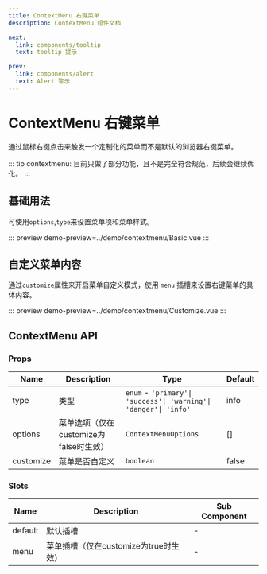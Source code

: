 ```yaml
---
title: ContextMenu 右键菜单
description: ContextMenu 组件文档

next:
  link: components/tooltip
  text: tooltip 提示

prev:
  link: components/alert
  text: Alert 警示
---
```


# ContextMenu 右键菜单
通过鼠标右键点击来触发一个定制化的菜单而不是默认的浏览器右键菜单。

::: tip
contextmenu: 目前只做了部分功能，且不是完全符合规范，后续会继续优化。
:::

## 基础用法 

可使用`options`,`type`来设置菜单项和菜单样式。

::: preview
demo-preview=../demo/contextmenu/Basic.vue
:::

## 自定义菜单内容

通过`customize`属性来开启菜单自定义模式，使用 `menu` 插槽来设置右键菜单的具体内容。

::: preview
demo-preview=../demo/contextmenu/Customize.vue
:::



## ContextMenu API <Badge type="warning" text="测试阶段" />


### Props

| Name      | Description        | Type                 | Default |
| --------- | ------------------ | -------------------- | ------- |
| type     | 类型                 | `enum` - `'primary'\| 'success'\| 'warning'\| 'danger'\| 'info'` | info    |
| options | 菜单选项（仅在customize为false时生效） | `ContextMenuOptions`            | []   |
| customize | 菜单是否自定义 | `boolean`            | false   |


### Slots

| Name    | Description | Sub Component |
| ------- | ----------- | ------------- |
| default | 默认插槽    | -  |
| menu | 菜单插槽（仅在customize为true时生效）    | -  |

